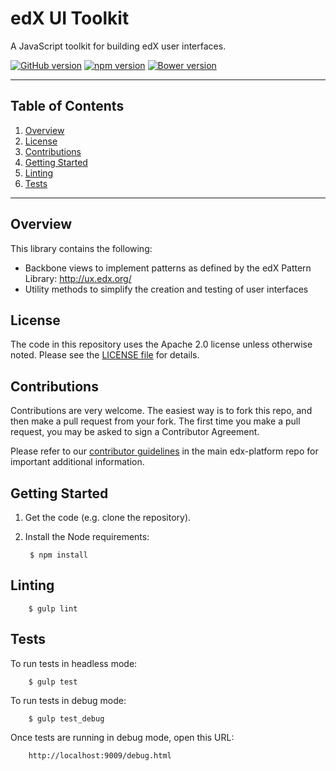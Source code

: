 # edX UI Toolkit

A JavaScript toolkit for building edX user interfaces.

[![GitHub version](https://badge.fury.io/gh/edx%2Fedx-ui-toolkit.svg)](https://badge.fury.io/gh/edx%2Fedx-ui-toolkit)  [![npm version](https://badge.fury.io/js/edx-ui-toolkit.svg)](https://badge.fury.io/js/edx-ui-toolkit)  [![Bower version](https://badge.fury.io/bo/edx-ui-toolkit.svg)](https://badge.fury.io/bo/edx-ui-toolkit)

- - -

## Table of Contents

1. [Overview](#overview)
2. [License](#license)
3. [Contributions](#contributions)
5. [Getting Started](#getting-started)
6. [Linting](#linting)
7. [Tests](#tests)

- - -

## Overview

This library contains the following:

* Backbone views to implement patterns as defined by the edX Pattern Library: http://ux.edx.org/
* Utility methods to simplify the creation and testing of user interfaces

## License

The code in this repository uses the Apache 2.0 license unless otherwise
noted. Please see the [LICENSE file](https://github.com/edx/edx-ui-toolkit/blob/master/LICENSE) for details.

## Contributions

Contributions are very welcome. The easiest way is to fork this repo, and then
make a pull request from your fork. The first time you make a pull request, you
may be asked to sign a Contributor Agreement.

Please refer to our [contributor guidelines](https://github.com/edx/edx-platform/blob/master/CONTRIBUTING.rst) 
in the main edx-platform repo for important additional information.

## Getting Started

1. Get the code (e.g. clone the repository).
2. Install the Node requirements:

        $ npm install

## Linting

        $ gulp lint

## Tests

To run tests in headless mode:

        $ gulp test

To run tests in debug mode:

        $ gulp test_debug

Once tests are running in debug mode, open this URL:

        http://localhost:9009/debug.html
